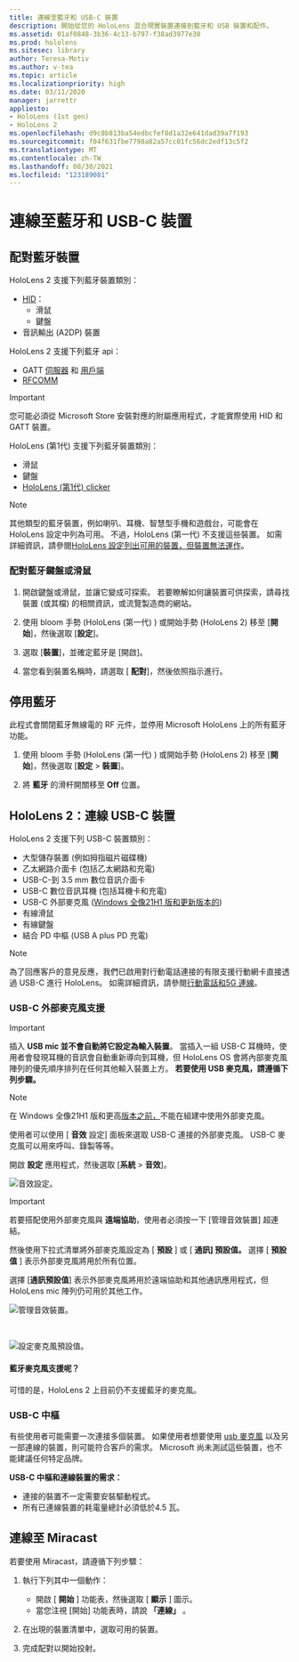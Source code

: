 ```yaml
---
title: 連線至藍牙和 USB-C 裝置
description: 開始從您的 HoloLens 混合現實裝置連接到藍牙和 USB 裝置和配件。
ms.assetid: 01af0848-3b36-4c13-b797-f38ad3977e30
ms.prod: hololens
ms.sitesec: library
author: Teresa-Motiv
ms.author: v-tea
ms.topic: article
ms.localizationpriority: high
ms.date: 03/11/2020
manager: jarrettr
appliesto:
- HoloLens (1st gen)
- HoloLens 2
ms.openlocfilehash: d9c8b813ba54edbcfef8d1a32e641dad39a7f193
ms.sourcegitcommit: f04f631fbe7798a82a57cc01fc56dc2edf13c5f2
ms.translationtype: MT
ms.contentlocale: zh-TW
ms.lasthandoff: 08/30/2021
ms.locfileid: "123189081"
---
```

# <a name="connect-to-bluetooth-and-usb-c-devices"></a>連線至藍牙和 USB-C 裝置

## <a name="pair-bluetooth-devices"></a>配對藍牙裝置

HoloLens 2 支援下列藍牙裝置類別：

- [HID](/windows-hardware/drivers/hid/)：
    - 滑鼠
    - 鍵盤
- 音訊輸出 (A2DP) 裝置

HoloLens 2 支援下列藍牙 api：
- GATT [伺服器](/windows/uwp/devices-sensors/gatt-server) 和 [用戶端](/windows/uwp/devices-sensors/gatt-client)
- [RFCOMM](/windows/uwp/devices-sensors/send-or-receive-files-with-rfcomm)
>[!IMPORTANT]
> 您可能必須從 Microsoft Store 安裝對應的附屬應用程式，才能實際使用 HID 和 GATT 裝置。

HoloLens (第1代) 支援下列藍牙裝置類別：

- 滑鼠
- 鍵盤
- [HoloLens (第1代) clicker](hololens1-clicker.md)

> [!NOTE]
> 其他類型的藍牙裝置，例如喇叭、耳機、智慧型手機和遊戲台，可能會在 HoloLens 設定中列為可用。 不過，HoloLens (第一代) 不支援這些裝置。 如需詳細資訊，請參閱[HoloLens 設定列出可用的裝置，但裝置無法運作](hololens-troubleshooting.md#devices-listed-as-available-in-settings-dont-work)。

### <a name="pair-a-bluetooth-keyboard-or-mouse"></a>配對藍牙鍵盤或滑鼠

1. 開啟鍵盤或滑鼠，並讓它變成可探索。 若要瞭解如何讓裝置可供探索，請尋找裝置 (或其檔) 的相關資訊，或流覽製造商的網站。

1. 使用 bloom 手勢 (HoloLens (第一代) ) 或開始手勢 (HoloLens 2) 移至 [**開始**]，然後選取 [**設定**]。

1. 選取 [**裝置**]，並確定藍牙是 [開啟]。  

1. 當您看到裝置名稱時，請選取 [ **配對**]，然後依照指示進行。

## <a name="disable-bluetooth"></a>停用藍牙

此程式會關閉藍牙無線電的 RF 元件，並停用 Microsoft HoloLens 上的所有藍牙功能。

1. 使用 bloom 手勢 (HoloLens (第一代) ) 或開始手勢 (HoloLens 2) 移至 [**開始**]，然後選取 [**設定**  >  **裝置**]。

1. 將 **藍牙** 的滑杆開關移至 **Off** 位置。

## <a name="hololens-2-connect-usb-c-devices"></a>HoloLens 2：連線 USB-C 裝置

HoloLens 2 支援下列 USB-C 裝置類別：

- 大型儲存裝置 (例如拇指磁片磁碟機) 
- 乙太網路介面卡 (包括乙太網路和充電) 
- USB-C-到 3.5 mm 數位音訊介面卡
- USB-C 數位音訊耳機 (包括耳機卡和充電) 
- USB-C 外部麥克風 ([Windows 全像21H1 版和更新版本的](hololens-release-notes.md#windows-holographic-version-21h1)) 
- 有線滑鼠
- 有線鍵盤
- 結合 PD 中樞 (USB A plus PD 充電) 


> [!NOTE]
> 為了回應客戶的意見反應，我們已啟用對行動電話連接的有限支援行動網卡直接透過 USB-C 進行 HoloLens。 如需詳細資訊，請參閱[行動電話和5G 連線](hololens-cellular.md)。

### <a name="usb-c-external-microphone-support"></a>USB-C 外部麥克風支援

> [!IMPORTANT]
> 插入 **USB mic 並不會自動將它設定為輸入裝置**。 當插入一組 USB-C 耳機時，使用者會發現耳機的音訊會自動重新導向到耳機，但 HoloLens OS 會將內部麥克風陣列的優先順序排列在任何其他輸入裝置上方。 **若要使用 USB 麥克風，請遵循下列步驟。**

> [!NOTE]
> 在 Windows 全像21H1 版和更高[版本之前，](hololens-release-notes.md#windows-holographic-version-21h1)不能在組建中使用外部麥克風。 

使用者可以使用 [ **音效** 設定] 面板來選取 USB-C 連接的外部麥克風。 USB-C 麥克風可以用來呼叫、錄製等等。

開啟 **設定** 應用程式，然後選取 [**系統**  >  **音效**]。

![音效設定。](images/usbc-mic-1.jpg)

> [!IMPORTANT]
> 若要搭配使用外部麥克風與 **遠端協助**，使用者必須按一下 [管理音效裝置] 超連結。
>
> 然後使用下拉式清單將外部麥克風設定為 [ **預設** ] 或 [ **通訊] 預設值。** 選擇 [ **預設值** ] 表示外部麥克風將用於所有位置。
>
> 選擇 [**通訊預設值**] 表示外部麥克風將用於遠端協助和其他通訊應用程式，但 HoloLens mic 陣列仍可用於其他工作。

![管理音效裝置。](images/usbc-mic-2.png)

<br>

![設定麥克風預設值。](images/usbc-mic-3.jpg)

#### <a name="what-about-bluetooth-microphone-support"></a>藍牙麥克風支援呢？

可惜的是，HoloLens 2 上目前仍不支援藍牙的麥克風。

### <a name="usb-c-hubs"></a>USB-C 中樞

有些使用者可能需要一次連接多個裝置。 如果使用者想要使用 [usb 麥克風](#usb-c-external-microphone-support) 以及另一部連線的裝置，則可能符合客戶的需求。 Microsoft 尚未測試這些裝置，也不能建議任何特定品牌。

**USB-C 中樞和連線裝置的需求：**

- 連接的裝置不一定需要安裝驅動程式。
- 所有已連線裝置的耗電量總計必須低於4.5 瓦。

## <a name="connect-to-miracast"></a>連線至 Miracast

若要使用 Miracast，請遵循下列步驟：

1. 執行下列其中一個動作：  

   - 開啟 [ **開始** ] 功能表，然後選取 [ **顯示** ] 圖示。
   - 當您注視 [開始] 功能表時，請說 **「連線」** 。  

1. 在出現的裝置清單中，選取可用的裝置。

1. 完成配對以開始投射。
